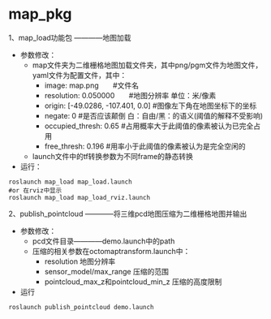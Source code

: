 # map_pkg

1、map_load功能包 ————地图加载
- 参数修改：
    - map文件夹为二维栅格地图加载文件夹，其中png/pgm文件为地图文件，yaml文件为配置文件，其中：
        - image: map.png　　#文件名
        - resolution: 0.050000　　#地图分辨率 单位：米/像素
        - origin: [-49.0286, -107.401, 0.0]   #图像左下角在地图坐标下的坐标
        - negate: 0    #是否应该颠倒 白：自由/黑：的语义(阈值的解释不受影响)
        - occupied_thresh: 0.65   #占用概率大于此阈值的像素被认为已完全占用
        - free_thresh: 0.196   #用率小于此阈值的像素被认为是完全空闲的
    - launch文件中的tf转换参数为不同frame的静态转换
- 运行：
```
roslaunch map_load map_load.launch 
#or 在rviz中显示
roslaunch map_load map_load_rviz.launch 
```

2、publish_pointcloud ————将三维pcd地图压缩为二维栅格地图并输出
- 参数修改：
    - pcd文件目录————demo.launch中的path
    - 压缩的相关参数在octomaptransform.launch中：
        - resolution 地图分辨率
        - sensor_model/max_range 压缩的范围
        - pointcloud_max_z和pointcloud_min_z 压缩的高度限制
- 运行

```
roslaunch publish_pointcloud demo.launch 
```
